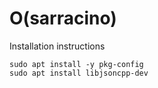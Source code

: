 # O(sarracino)

Installation instructions

```
sudo apt install -y pkg-config
sudo apt install libjsoncpp-dev
```